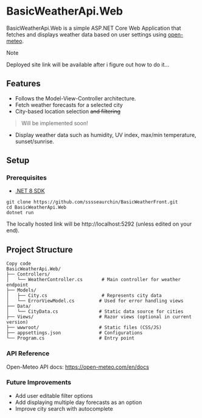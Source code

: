 # BasicWeatherApi.Web

BasicWeatherApi.Web is a simple ASP.NET Core Web Application that fetches and displays weather data based on user settings using [open-meteo](https://open-meteo.com/).
> [!NOTE]
> Deployed site link will be available after i figure out how to do it...

## Features

- Follows the Model-View-Controller architecture.
- Fetch weather forecasts for a selected city
- City-based location selection ~~and filtering~~
> Will be implemented soon!
- Display weather data such as humidity, UV index, max/min temperature, sunset/sunrise.

## Setup

### Prerequisites

- [.NET 8 SDK](https://dotnet.microsoft.com/en-us/download/dotnet/8.0)

```
git clone https://github.com/sssseaurchin/BasicWeatherFront.git
cd BasicWeatherApi.Web
dotnet run
```
The locally hosted link will be http://localhost:5292 (unless edited on your end).

## Project Structure
```
Copy code
BasicWeatherApi.Web/
├── Controllers/
│   └── WeatherController.cs       # Main controller for weather endpoint
├── Models/
│   ├── City.cs                    # Represents city data
│   └── ErrorViewModel.cs         # Used for error handling views
├── Data/
│   └── CityData.cs               # Static data source for cities
├── Views/                        # Razor views (optional in current version)
├── wwwroot/                      # Static files (CSS/JS)
├── appsettings.json              # Configurations
└── Program.cs                    # Entry point
``` 
### API Reference
Open-Meteo API docs: https://open-meteo.com/en/docs

### Future Improvements

- Add user editable filter options
- Add displaying multiple day forecasts as an option
- Improve city search with autocomplete
